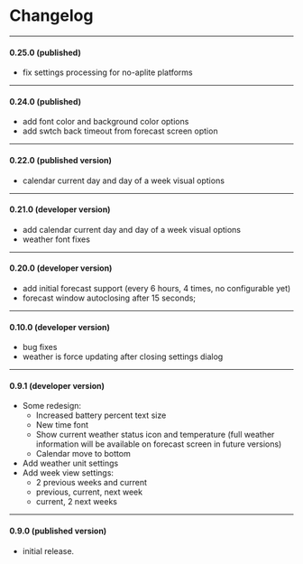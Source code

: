 # Changelog
---
#### 0.25.0 (published)
 - fix settings processing for no-aplite platforms

---
#### 0.24.0 (published)
 - add font color and background color options
 - add swtch back timeout from forecast screen option 

---
#### 0.22.0 (published version)
 - calendar current day and day of a week visual options

---
#### 0.21.0 (developer version)
 - add calendar current day and day of a week visual options
 - weather font fixes
 
---
#### 0.20.0 (developer version)
 - add initial forecast support (every 6 hours, 4 times, no configurable yet)
 - forecast window autoclosing after 15 seconds;

---
#### 0.10.0 (developer version)
 - bug fixes
 - weather is force updating after closing settings dialog

---
#### 0.9.1 (developer version)
- Some redesign:
    - Increased battery percent text size
    - New time font
    - Show current weather status icon and temperature (full weather information will be available on forecast screen in future versions)
    - Calendar move to bottom
- Add weather unit settings
- Add week view settings:
    - 2 previous weeks and current
    - previous, current, next week
    - current, 2 next weeks

---
#### 0.9.0 (published version)
- initial release.